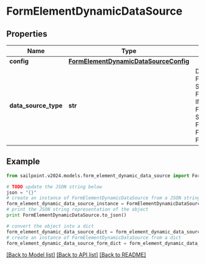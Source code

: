 # FormElementDynamicDataSource


## Properties

Name | Type | Description | Notes
------------ | ------------- | ------------- | -------------
**config** | [**FormElementDynamicDataSourceConfig**](FormElementDynamicDataSourceConfig.md) |  | [optional] 
**data_source_type** | **str** | DataSourceType is a FormElementDataSourceType value STATIC FormElementDataSourceTypeStatic INTERNAL FormElementDataSourceTypeInternal SEARCH FormElementDataSourceTypeSearch FORM_INPUT FormElementDataSourceTypeFormInput | [optional] 

## Example

```python
from sailpoint.v2024.models.form_element_dynamic_data_source import FormElementDynamicDataSource

# TODO update the JSON string below
json = "{}"
# create an instance of FormElementDynamicDataSource from a JSON string
form_element_dynamic_data_source_instance = FormElementDynamicDataSource.from_json(json)
# print the JSON string representation of the object
print FormElementDynamicDataSource.to_json()

# convert the object into a dict
form_element_dynamic_data_source_dict = form_element_dynamic_data_source_instance.to_dict()
# create an instance of FormElementDynamicDataSource from a dict
form_element_dynamic_data_source_form_dict = form_element_dynamic_data_source.from_dict(form_element_dynamic_data_source_dict)
```
[[Back to Model list]](../README.md#documentation-for-models) [[Back to API list]](../README.md#documentation-for-api-endpoints) [[Back to README]](../README.md)


